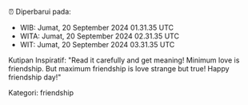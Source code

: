 ⏰ Diperbarui pada:
- WIB: Jumat, 20 September 2024 01.31.35 UTC
- WITA: Jumat, 20 September 2024 02.31.35 UTC
- WIT: Jumat, 20 September 2024 03.31.35 UTC

Kutipan Inspiratif:
"Read it carefully and get meaning! Minimum love is friendship. But maximum friendship is love strange but true! Happy friendship day!"


Kategori: friendship

